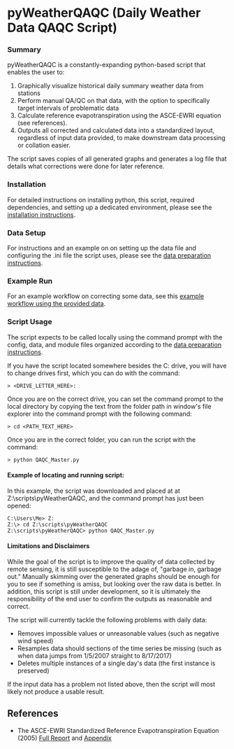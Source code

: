 # pyWeatherQAQC (Daily Weather Data QAQC Script)

### Summary
pyWeatherQAQC is a constantly-expanding python-based script that enables the user to:
1. Graphically visualize historical daily summary weather data from stations
2. Perform manual QA/QC on that data, with the option to specifically target intervals of problematic data
3. Calculate reference evapotranspiration using the ASCE-EWRI equation (see references).
4. Outputs all corrected and calculated data into a standardized layout, regardless of input data provided, to make downstream data processing or collation easier.

The script saves copies of all generated graphs and generates a log file that details what corrections were done for later reference.

### Installation
For detailed instructions on installing python, this script, required dependencies, and setting up a dedicated environment, please see the [installation instructions](docs/INSTALL.md).

### Data Setup
For instructions and an example on on setting up the data file and configuring the .ini file the script uses, please see the [data preparation instructions](docs/SETUP.md).

### Example Run

For an example workflow on correcting some data, see this [example workflow using the provided data](docs/EXAMPLERUN.md).

### Script Usage

The script expects to be called locally using the command prompt with the config, data, and module files organized according to the [data preparation instructions](docs/SETUP.md).

If you have the script located somewhere besides the C: drive, you will have to change drives first, which you can do with the command:
```
> <DRIVE_LETTER_HERE>:
```

Once you are on the correct drive, you can set the command prompt to the local directory by copying the text from the folder path in window's file explorer into the command prompt with the following command:
```
> cd <PATH_TEXT_HERE>
```

Once you are in the correct folder, you can run the script with the command:
```
> python QAQC_Master.py
```

#### Example of locating and running script:
In this example, the script was downloaded and placed at at Z:\scripts\pyWeatherQAQC, and the command prompt has just been opened:
```
C:\Users\Me> Z:
Z:\> cd Z:\scripts\pyWeatherQAQC
Z:\scripts\pyWeatherQAQC> python QAQC_Master.py
```

#### Limitations and Disclaimers
While the goal of the script is to improve the quality of data collected by remote sensing, it is still susceptible to the adage of, "garbage in, garbage out." Manually skimming over the generated graphs should be enough for you to see if something is amiss, but looking over the raw data is better. In addition, this script is still under development, so it is ultimately the responsibility of the end user to confirm the outputs as reasonable and correct.

The script will currently tackle the following problems with daily data:

* Removes impossible values or unreasonable values (such as negative wind speed)
* Resamples data should sections of the time series be missing (such as when data jumps from 1/5/2007 straight to 8/17/2017)
* Deletes multiple instances of a single day's data (the first instance is preserved)

If the input data has a problem not listed above, then the script will most likely not produce a usable result.


References
----------
* The ASCE-EWRI Standardized Reference Evapotranspiration Equation (2005) [Full Report](http://www.kimberly.uidaho.edu/water/asceewri/ascestzdetmain2005.pdf) and [Appendix](http://www.kimberly.uidaho.edu/water/asceewri/appendix.pdf)

